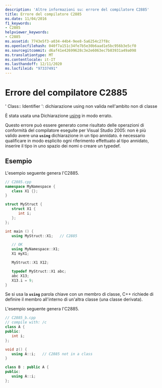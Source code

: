 ```yaml
---
description: 'Altre informazioni su: errore del compilatore C2885'
title: Errore del compilatore C2885
ms.date: 11/04/2016
f1_keywords:
- C2885
helpviewer_keywords:
- C2885
ms.assetid: 7743e5f3-a034-44b4-9ee8-5a6254c27f8c
ms.openlocfilehash: 040f7a151c34fe7b5e30b6aad1e5bc956b3e5cf0
ms.sourcegitcommit: d6af41e42699628c3e2e6063ec7b03931a49a098
ms.translationtype: MT
ms.contentlocale: it-IT
ms.lasthandoff: 12/11/2020
ms.locfileid: "97337491"
---
```

# <a name="compiler-error-c2885"></a>Errore del compilatore C2885

' Class:: Identifier ': dichiarazione using non valida nell'ambito non di classe

È stata usata una Dichiarazione [using](../../cpp/using-declaration.md) in modo errato.

Questo errore può essere generato come risultato delle operazioni di conformità del compilatore eseguite per Visual Studio 2005: non è più valido avere una **`using`** dichiarazione in un tipo annidato. è necessario qualificare in modo esplicito ogni riferimento effettuato al tipo annidato, inserire il tipo in uno spazio dei nomi o creare un typedef.

## <a name="examples"></a>Esempio

L'esempio seguente genera l'C2885.

```cpp
// C2885.cpp
namespace MyNamespace {
   class X1 {};
}

struct MyStruct {
   struct X1 {
      int i;
   };
};

int main () {
   using MyStruct::X1;   // C2885

   // OK
   using MyNamespace::X1;
   X1 myX1;

   MyStruct::X1 X12;

   typedef MyStruct::X1 abc;
   abc X13;
   X13.i = 9;
}
```

Se si usa la **`using`** parola chiave con un membro di classe, C++ richiede di definire il membro all'interno di un'altra classe (una classe derivata).

L'esempio seguente genera l'C2885.

```cpp
// C2885_b.cpp
// compile with: /c
class A {
public:
   int i;
};

void z() {
   using A::i;   // C2885 not in a class
}

class B : public A {
public:
   using A::i;
};
```
